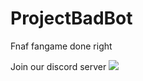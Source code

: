 # ProjectBadBot

Fnaf fangame done right

Join our discord server [![](https://dcbadge.limes.pink/api/server/https://discord.gg/8HnwPYQMM3)](https://discord.gg/https://discord.gg/8HnwPYQMM3)
